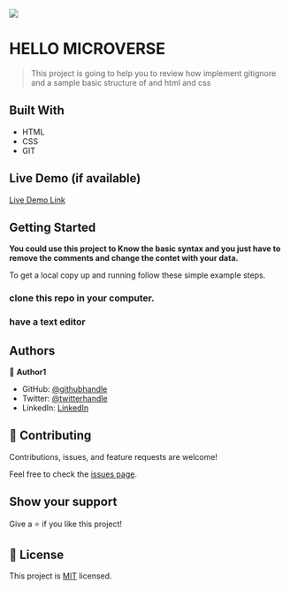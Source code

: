 ![](https://img.shields.io/badge/Microverse-blueviolet)

# HELLO MICROVERSE

> This project is going to help you to review how implement gitignore and a sample basic structure of and html and css


## Built With

- HTML
- CSS
- GIT

## Live Demo (if available)

[Live Demo Link](https://livedemo.com)


## Getting Started

**You could use this project to Know the basic syntax and you just have to remove the comments and change the contet with your data.**



To get a local copy up and running follow these simple example steps.

### clone this repo in your computer.

### have a text editor




## Authors

👤 **Author1**

- GitHub: [@githubhandle](@https://github.com/J2ZROMERO)
- Twitter: [@twitterhandle](https://twitter.com/JOSEZEPED4)
- LinkedIn: [LinkedIn](https://www.linkedin.com/in/jose-zepeda-733ab91ab/)


## 🤝 Contributing

Contributions, issues, and feature requests are welcome!

Feel free to check the [issues page](../../issues/).

## Show your support

Give a ⭐️ if you like this project!



## 📝 License

This project is [MIT](./LICENSE) licensed.

